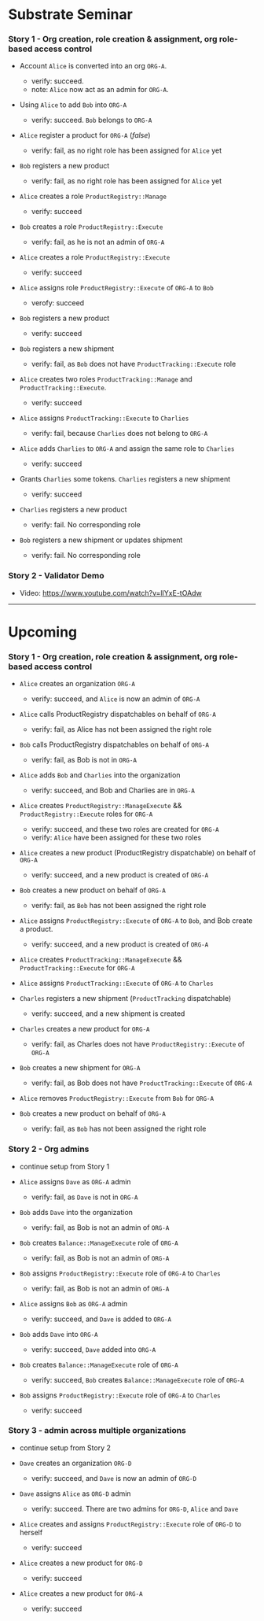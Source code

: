# Substrate Seminar

### Story 1 - Org creation, role creation & assignment, org role-based access control

  - Account `Alice` is converted into an org `ORG-A`.
    - verify: succeed.
    - note: `Alice` now act as an admin for `ORG-A`.  

  - Using `Alice` to add `Bob` into `ORG-A`
    - verify: succeed. `Bob` belongs to `ORG-A`

  - `Alice` register a product for `ORG-A` (*false*)
    - verify: fail, as no right role has been assigned for `Alice` yet

  - `Bob` registers a new product
    - verify: fail, as no right role has been assigned for `Alice` yet

  - `Alice` creates a role `ProductRegistry::Manage`
    - verify: succeed

  - `Bob` creates a role `ProductRegistry::Execute`
    - verify: fail, as he is not an admin of `ORG-A`

  - `Alice` creates a role `ProductRegistry::Execute`
    - verify: succeed

  - `Alice` assigns role `ProductRegistry::Execute` of `ORG-A` to `Bob`
    - verofy: succeed

  - `Bob` registers a new product
    - verify: succeed

  - `Bob` registers a new shipment
    - verify: fail, as `Bob` does not have `ProductTracking::Execute` role

  - `Alice` creates two roles `ProductTracking::Manage` and `ProductTracking::Execute`. 
    - verify: succeed

  - `Alice` assigns `ProductTracking::Execute` to `Charlies`
    - verify: fail, because `Charlies` does not belong to `ORG-A`

  - `Alice` adds `Charlies` to `ORG-A` and assign the same role to `Charlies`
    - verify: succeed

  - Grants `Charlies` some tokens. `Charlies` registers a new shipment
    - verify: succeed

  - `Charlies` registers a new product
    - verify: fail. No corresponding role

  - `Bob` registers a new shipment or updates shipment
    - verify: fail. No corresponding role

### Story 2 - Validator Demo

  - Video: https://www.youtube.com/watch?v=lIYxE-tOAdw

---

# Upcoming

### Story 1 - Org creation, role creation & assignment, org role-based access control

  - `Alice` creates an organization `ORG-A` 
    - verify: succeed, and `Alice` is now an admin of `ORG-A`

  - `Alice` calls ProductRegistry dispatchables on behalf of `ORG-A`
    - verify: fail, as Alice has not been assigned the right role

  - `Bob` calls ProductRegistry dispatchables on behalf of `ORG-A`
    - verify: fail, as Bob is not in `ORG-A`

  - `Alice` adds `Bob` and `Charlies` into the organization
    - verify: succeed, and Bob and Charlies are in `ORG-A`

  - `Alice` creates `ProductRegistry::ManageExecute` && `ProductRegistry::Execute` roles for `ORG-A`
    - verify: succeed, and these two roles are created for `ORG-A`
    - verify: `Alice` have been assigned for these two roles

  - `Alice` creates a new product (ProductRegistry dispatchable) on behalf of `ORG-A`
    - verify: succeed, and a new product is created of `ORG-A`

  - `Bob` creates a new product on behalf of `ORG-A`
    - verify: fail, as `Bob` has not been assigned the right role

  - `Alice` assigns `ProductRegistry::Execute` of `ORG-A` to `Bob`, and Bob create a product.
    - verify: succeed, and a new product is created of `ORG-A`

  - `Alice` creates `ProductTracking::ManageExecute` && `ProductTracking::Execute` for `ORG-A`
  - `Alice` assigns `ProductTracking::Execute` of `ORG-A` to `Charles`
  - `Charles` registers a new shipment (`ProductTracking` dispatchable)
    - verify: succeed, and a new shipment is created

  - `Charles` creates a new product for `ORG-A`
    - verify: fail, as Charles does not have `ProductRegistry::Execute` of `ORG-A`

  - `Bob` creates a new shipment for `ORG-A`
    - verify: fail, as Bob does not have `ProductTracking::Execute` of `ORG-A`

  - `Alice` removes `ProductRegistry::Execute` from `Bob` for `ORG-A`
  - `Bob` creates a new product on behalf of `ORG-A`
    - verify: fail, as `Bob` has not been assigned the right role

### Story 2 - Org admins

  - continue setup from Story 1

  - `Alice` assigns `Dave` as `ORG-A` admin
    - verify: fail, as `Dave` is not in `ORG-A`

  - `Bob` adds `Dave` into the organization
    - verify: fail, as Bob is not an admin of `ORG-A`

  - `Bob` creates `Balance::ManageExecute` role of `ORG-A`
    - verify: fail, as Bob is not an admin of `ORG-A`

  - `Bob` assigns `ProductRegistry::Execute` role of `ORG-A` to `Charles`
    - verify: fail, as Bob is not an admin of `ORG-A`

  - `Alice` assigns `Bob` as `ORG-A` admin
    - verify: succeed, and `Dave` is added to `ORG-A`

  - `Bob` adds `Dave` into `ORG-A`
    - verify: succeed, `Dave` added into `ORG-A`

  - `Bob` creates `Balance::ManageExecute` role of `ORG-A`
    - verify: succeed, `Bob` creates `Balance::ManageExecute` role of `ORG-A`

  - `Bob` assigns `ProductRegistry::Execute` role of `ORG-A` to `Charles`
    - verify: succeed

### Story 3 - admin across multiple organizations

  - continue setup from Story 2

  - `Dave` creates an organization `ORG-D`
    -  verify: succeed, and `Dave` is now an admin of `ORG-D`

  - `Dave` assigns `Alice` as `ORG-D` admin
    - verify: succeed. There are two admins for `ORG-D`, `Alice` and `Dave`

  - `Alice` creates and assigns `ProductRegistry::Execute` role of `ORG-D` to herself
    - verify: succeed

  - `Alice` creates a new product for `ORG-D`
    - verify: succeed

  - `Alice` creates a new product for `ORG-A`
    - verify: succeed
